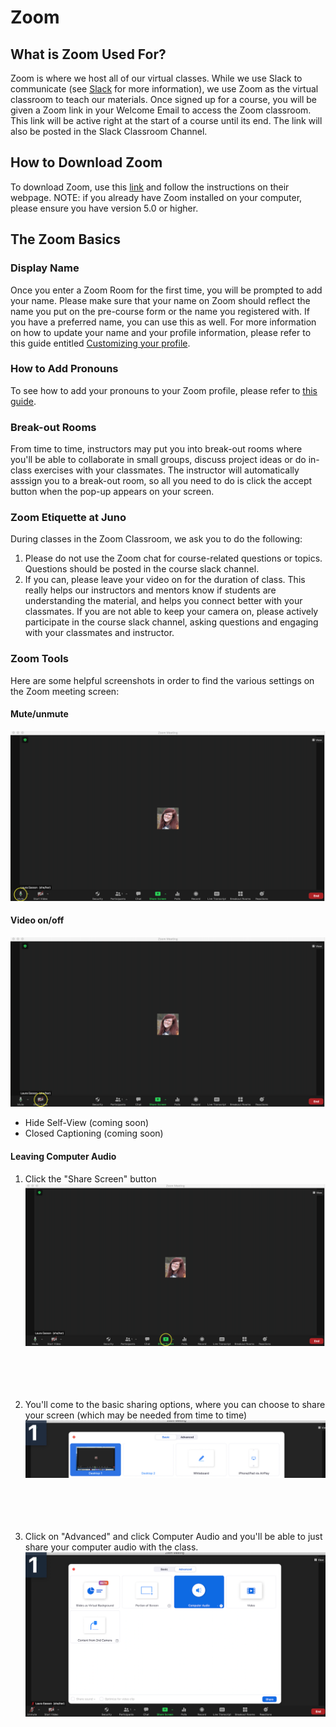# Zoom

## What is Zoom Used For?
Zoom is where we host all of our virtual classes. While we use Slack to communicate (see [Slack](/Slack.md) for more information), we use Zoom as the virtual classroom to teach our materials. Once signed up for a course, you will be given a Zoom link in your Welcome Email to access the Zoom classroom. This link will be active right at the start of a course until its end. The link will also be posted in the Slack Classroom Channel. 

## How to Download Zoom
To download Zoom, use this [link](https://zoom.us/download?zcid=1231) and follow the instructions on their webpage. NOTE: if you already have Zoom installed on your computer, please ensure you have version 5.0 or higher.


## The Zoom Basics

### Display Name
Once you enter a Zoom Room for the first time, you will be prompted to add your name. Please make sure that your name on Zoom should reflect the name you put on the pre-course form or the name you registered with. If you have a preferred name, you can use this as well. For more information on how to update your name and your profile information, please refer to this guide entitled [Customizing your profile](https://support.zoom.us/hc/en-us/articles/201363203-Customizing-your-profile).

### How to Add Pronouns
To see how to add your pronouns to your Zoom profile, please refer to [this guide](https://support.zoom.us/hc/en-us/articles/4402698027533). 

### Break-out Rooms
From time to time, instructors may put you into break-out rooms where you'll be able to collaborate in small groups, discuss project ideas or do in-class exercises with your classmates. The instructor will automatically asssign you to a break-out room, so all you need to do is click the accept button when the pop-up appears on your screen.  

### Zoom Etiquette at Juno 
During classes in the Zoom Classroom, we ask you to do the following:
1. Please do not use the Zoom chat for course-related questions or topics. Questions should be posted in the course slack channel.
2. If you can, please leave your video on for the duration of class. This really helps our instructors and mentors know if students are understanding the material, and helps you connect better with your classmates. If you are not able to keep your camera on, please actively participate in the course slack channel, asking questions and engaging with your classmates and instructor.

### Zoom Tools

Here are some helpful screenshots in order to find the various settings on the Zoom meeting screen:
#### Mute/unmute
![how to mute and unmute on Zoom](./assets/Zoom-Mute-unmute.png)

#### Video on/off
![how to turn video on and off on Zoom](./assets/Zoom-Video-on-off.png)
- Hide Self-View (coming soon)
- Closed Captioning (coming soon)
#### Leaving Computer Audio
1. Click the "Share Screen" button
![share screen on Zoom](./assets/Zoom-Computer-Audio-1.png)
<br /><br /><br /><br /><br />

2. You'll come to the basic sharing options, where you can choose to share your screen (which may be needed from time to time)
![share screen on Zoom](./assets/Zoom-Computer-Audio-2.png)
<br /><br /><br /><br /><br />

3. Click on "Advanced" and click Computer Audio and you'll be able to just share your computer audio with the class. 
![share audio on Zoom](./assets/Zoom-Computer-Audio-3.png)
<br /><br /><br />
